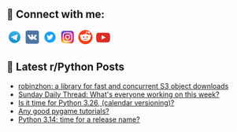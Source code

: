 ## 🔎 Connect with me:
[<img src="https://github.com/bullbesh/bullbesh/blob/main/images/Telegram.png" width="32" height="32" />](https://t.me/bullbesh)
[<img src="https://github.com/bullbesh/bullbesh/blob/main/images/VK.png" width="32" height="32" />](https://vk.com/bullbesh)
[<img src="https://github.com/bullbesh/bullbesh/blob/main/images/Twitter.png" width="32" height="32" />](https://twitter.com/bullbesh1)
[<img src="https://github.com/bullbesh/bullbesh/blob/main/images/Instagram.png" width="32" height="32" />](https://www.instagram.com/bullbesh)
[<img src="https://github.com/bullbesh/bullbesh/blob/main/images/Reddit.png" width="32" height="32" />](https://www.reddit.com/user/bullbesh)
[<img src="https://github.com/bullbesh/bullbesh/blob/main/images/YouTube.png" width="32" height="32" />](https://www.youtube.com/channel/UCtfjRs6uzgq5mfm8S06WTcg)

## 📕 Latest r/Python Posts
<!-- BLOG-POST-LIST:START -->
- [robinzhon: a library for fast and concurrent S3 object downloads](https://www.reddit.com/r/Python/comments/1maocfk/robinzhon_a_library_for_fast_and_concurrent_s3/)
- [Sunday Daily Thread: What&#39;s everyone working on this week?](https://www.reddit.com/r/Python/comments/1ma85ub/sunday_daily_thread_whats_everyone_working_on/)
- [Is it time for Python 3.26, &lpar;calendar versioning&rpar;?](https://www.reddit.com/r/Python/comments/1ma7h5v/is_it_time_for_python_326_calendar_versioning/)
- [Any good pygame tutorials?](https://www.reddit.com/r/Python/comments/1ma72k4/any_good_pygame_tutorials/)
- [Python 3.14: time for a release name?](https://www.reddit.com/r/Python/comments/1ma6dbd/python_314_time_for_a_release_name/)
<!-- BLOG-POST-LIST:END -->
